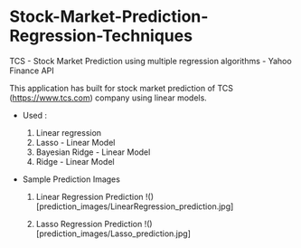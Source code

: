 # Stock-Market-Prediction-Regression-Techniques
TCS - Stock Market Prediction using multiple regression algorithms - Yahoo Finance API

This application has built for stock market prediction of TCS (https://www.tcs.com) company using linear models.

* Used :
  1. Linear regression
  2. Lasso - Linear Model
  3. Bayesian Ridge - Linear Model
  4. Ridge - Linear Model

* Sample Prediction Images
  1. Linear Regression Prediction 
    !()[prediction_images/LinearRegression_prediction.jpg]
      
  2. Lasso Regression Prediction
    !()[prediction_images/Lasso_prediction.jpg]
